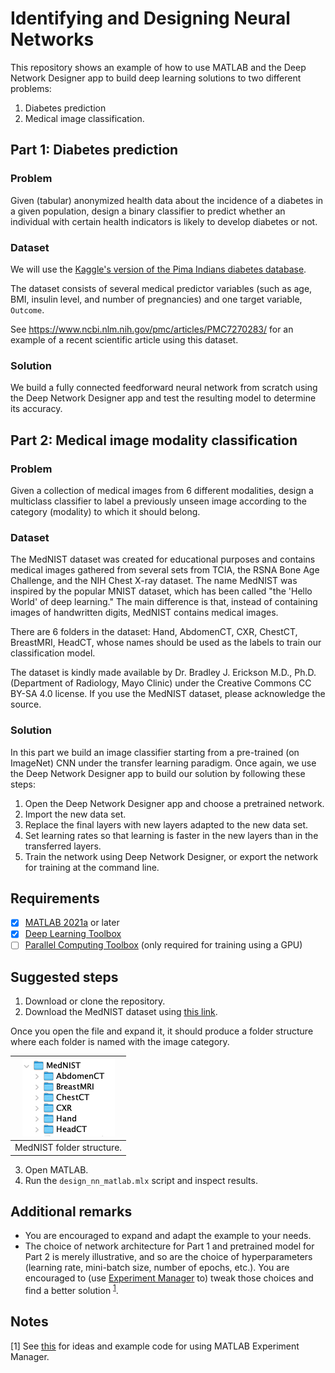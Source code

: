 # Identifying and Designing Neural Networks
This repository shows an example of how to use MATLAB and the Deep Network Designer app to build deep learning solutions to two different problems:
1. Diabetes prediction
2. Medical image classification.
## Part 1: Diabetes prediction
### Problem
Given (tabular) anonymized health data about the incidence of a diabetes in a given population, design a binary classifier to predict whether an individual with certain health indicators is likely to develop diabetes or not.
### Dataset
We will use the [Kaggle's version of the Pima Indians diabetes database](https://www.kaggle.com/uciml/pima-indians-diabetes-database).

The dataset consists of several medical predictor variables (such as age, BMI, insulin level, and number of pregnancies) and one target variable, `Outcome`. 

See https://www.ncbi.nlm.nih.gov/pmc/articles/PMC7270283/ for an example of a recent scientific article using this dataset.
### Solution
We build a fully connected feedforward neural network from scratch using the Deep Network Designer app and test the resulting model to determine its accuracy.
## Part 2: Medical image modality classification
### Problem
Given a collection of medical images from 6 different modalities, design a multiclass classifier to label a previously unseen image according to the category (modality) to which it should belong.
### Dataset
The MedNIST dataset was created for educational purposes and contains medical images gathered from several sets from TCIA, the RSNA Bone Age Challenge, and the NIH Chest X-ray dataset. The name MedNIST was inspired by the popular MNIST dataset, which has been called "the 'Hello World' of deep learning." The main difference is that, instead of containing images of handwritten digits, MedNIST contains medical images.

There are 6 folders in the dataset: Hand, AbdomenCT, CXR, ChestCT, BreastMRI, HeadCT, whose names should be used as the labels to train our classification model.

The dataset is kindly made available by Dr. Bradley J. Erickson M.D., Ph.D. (Department of Radiology, Mayo Clinic) under the Creative Commons CC BY-SA 4.0 license. If you use the MedNIST dataset, please acknowledge the source.
### Solution
In this part we build an image classifier starting from a pre-trained (on ImageNet) CNN under the transfer learning paradigm. Once again, we use the Deep Network Designer app to build our solution by following these steps:
1. Open the Deep Network Designer app and choose a pretrained network.
2. Import the new data set.
3. Replace the final layers with new layers adapted to the new data set.
4. Set learning rates so that learning is faster in the new layers than in the transferred layers.
5. Train the network using Deep Network Designer, or export the network for training at the command line.
## Requirements
- [X]  [MATLAB 2021a](https://www.mathworks.com/products/matlab.html) or later
- [X]  [Deep Learning Toolbox](https://www.mathworks.com/products/deep-learning.html)
- [ ]  [Parallel Computing Toolbox](https://www.mathworks.com/products/parallel-computing.html) (only required for training using a GPU)
## Suggested steps
1. Download or clone the repository.
2. Download the MedNIST dataset using [this link](https://drive.google.com/uc?id=1QsnnkvZyJPcbRoV_ArW8SnE1OTuoVbKE).

Once you open the file and expand it, it should produce a folder structure where each folder is named with the image category.

| ![](figures/MedNist_folder.png) |
|:--:|
| MedNIST folder structure.|

3. Open MATLAB.
4. Run the `design_nn_matlab.mlx` script and inspect results.
## Additional remarks
- You are encouraged to expand and adapt the example to your needs.
- The choice of network architecture for Part 1 and pretrained model for Part 2 is merely illustrative, and so are the choice of  hyperparameters (learning rate, mini-batch size, number of epochs, etc.). You are encouraged to (use [Experiment Manager](https://www.mathworks.com/help/deeplearning/ref/experimentmanager-app.html) to) tweak those choices and find a better solution <sup>[1](#myfootnote1)</sup>.
## Notes
<a name="myfootnote1">[1]</a> See [this](https://www.mathworks.com/matlabcentral/fileexchange/93980-managing-medical-image-classification-experiments?s_tid=prof_contriblnk) for ideas and example code for using MATLAB Experiment Manager.   
